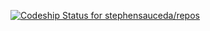[ ![Codeship Status for stephensauceda/repos](https://app.codeship.com/projects/70a6eb20-e709-0136-b1a1-368575a5c089/status?branch=master)](https://app.codeship.com/projects/319498)